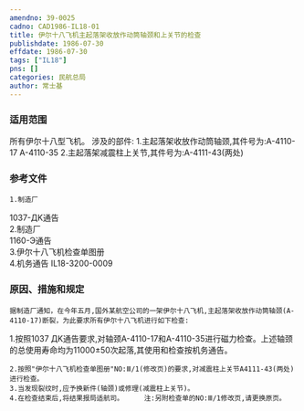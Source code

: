 ```yaml
---
amendno: 39-0025  
cadno: CAD1986-IL18-01  
title: 伊尔十八飞机主起落架收放作动筒轴颈和上关节的检查  
publishdate: 1986-07-30  
effdate: 1986-07-30  
tags: ["IL18"]  
pns: []  
categories: 民航总局  
author: 常士基  
---
```

  
### 适用范围  
所有伊尔十八型飞机。     涉及的部件:
1.主起落架收放作动筒轴颈,其件号为:A-4110-17 A-4110-35
2.主起落架减震柱上关节,其件号为:A-4111-43(两处)  
  
<!--more-->  
### 参考文件  
    1.制造厂  
1037-ДK通告  
    2.制造厂  
1160-Э通告  
    3.伊尔十八飞机检查单图册  
    4.机务通告 IL18-3200-0009  
  
### 原因、措施和规定  
    据制造厂通知，在今年五月,国外某航空公司的一架伊尔十八飞机,主起落架收放作动筒轴颈(A-4110-17)断裂，为此要求所有伊尔十八飞机进行如下检查:  
1.按照1037 ДK通告要求,对轴颈A-4110-17和A-4110-35进行磁力检查。上述轴颈的总使用寿命均为11000±50次起落,其使用和检查按机务通告。  
  
    2.按照"伊尔十八飞机检查单图册"NO:Ⅲ/1(修改页)的要求,对减震柱上关节A4111-43(两处)进行检查。  
    3.当发现裂纹时,应予换新件(轴颈)或修理(减震柱上关节)。  
    4.在检查结束后,将结果报局适航司。     注:另附检查单的NO:Ⅲ/1修改页,请更换原页。  
  
